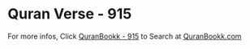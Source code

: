 # Quran Verse - 915 

For more infos, Click [QuranBookk - 915](https://www.quranbookk.com/quran/search?q=915) to Search at [QuranBookk.com](http://quranbookk.com/)